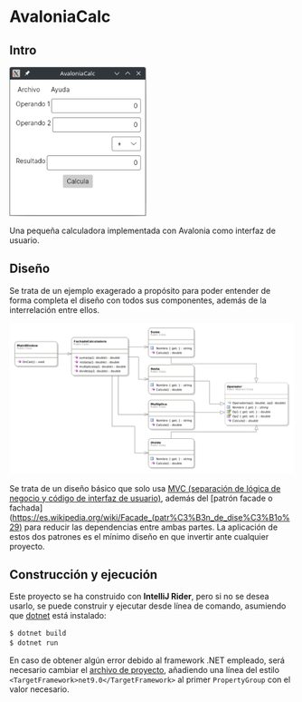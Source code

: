 # AvaloniaCalc
## Intro

![Calculadora: diagrama de clases](docs/scrshot-avaloniacalc.png)

Una pequeña calculadora implementada con Avalonia como interfaz de usuario.

## Diseño

Se trata de un ejemplo exagerado a propósito para poder entender de forma completa el diseño con todos sus componentes, además de la interrelación entre ellos.

![Calculadora: diagrama de clases](docs/calculadora-diagrama_clases.png)

Se trata de un diseño básico que solo usa [MVC (separación de lógica de negocio y código de interfaz de usuario)](https://es.wikipedia.org/wiki/Modelo%E2%80%93vista%E2%80%93controlador), además del [patrón facade o fachada](https://es.wikipedia.org/wiki/Facade_(patr%C3%B3n_de_dise%C3%B1o%29) para reducir las dependencias entre ambas partes. La aplicación de estos dos patrones es el mínimo diseño en que invertir ante cualquier proyecto.

## Construcción y ejecución

Este proyecto se ha construido con **IntelliJ Rider**, pero si no se desea usarlo, se puede construir y ejecutar desde línea de comando, asumiendo que [dotnet](http://dotnet.microsoft.com) está instalado:

```bash
$ dotnet build
$ dotnet run
```
En caso de obtener algún error debido al framework .NET empleado, será necesario cambiar el [archivo de proyecto](AvaloniaCalc/AvaloniaCalc.csproj), añadiendo una línea del estilo `<TargetFramework>net9.0</TargetFramework>` al primer `PropertyGroup` con el valor necesario.
